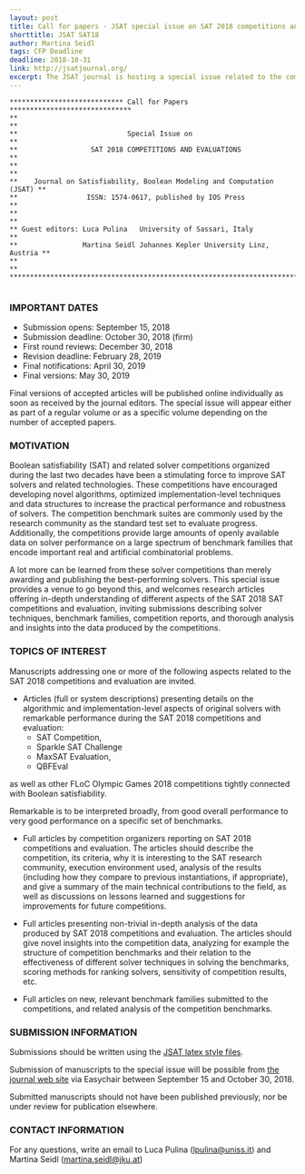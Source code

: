 ```yaml
---
layout: post
title: Call for papers - JSAT special issue on SAT 2018 competitions and evaluations
shorttitle: JSAT SAT18
author: Martina Seidl
tags: CFP Deadline
deadline: 2018-10-31
link: http://jsatjournal.org/
excerpt: The JSAT journal is hosting a special issue related to the competitive events that took place around the SAT 2018 conference.
---
```


    **************************** Call for Papers ******************************
    **                                                                       ** 
    **                           Special Issue on                            **
    **                  SAT 2018 COMPETITIONS AND EVALUATIONS                ** 
    **                                                                       ** 
    **    Journal on Satisfiability, Boolean Modeling and Computation (JSAT) ** 
    **                 ISSN: 1574-0617, published by IOS Press               ** 
    **                                                                       ** 
    ** Guest editors: Luca Pulina   University of Sassari, Italy             ** 
    **                Martina Seidl Johannes Kepler University Linz, Austria ** 
    **                                                                       ** 
    ***************************************************************************  

### IMPORTANT DATES

+   Submission opens: September 15, 2018
+   Submission deadline: October 30, 2018 (firm)
+   First round reviews: December 30, 2018
+   Revision deadline: February 28, 2019
+   Final notifications: April 30, 2019 
+   Final versions: May 30, 2019 

Final versions of accepted articles will be published online individually as 
soon as received by the journal editors. The special issue will appear either 
as part of a regular volume or as a specific volume depending on the number 
of accepted papers.


### MOTIVATION

Boolean satisfiability (SAT) and related solver competitions organized during 
the last two decades have been a stimulating force to improve SAT solvers and 
related technologies. These competitions have encouraged developing novel 
algorithms, optimized implementation-level techniques and data structures to 
increase the practical performance and robustness of solvers. The competition 
benchmark suites are commonly used by the research community as the standard 
test set to evaluate progress. Additionally, the competitions provide large 
amounts of openly available data on solver performance on a large spectrum 
of benchmark families that encode important real and artificial combinatorial 
problems.

A lot more can be learned from these solver competitions than merely awarding 
and publishing the best-performing solvers. This special issue provides a venue 
to go beyond this, and welcomes research articles offering in-depth
understanding of different aspects of the SAT 2018 SAT competitions and
evaluation, inviting submissions describing solver techniques, benchmark 
families, competition reports, and thorough analysis and insights into the 
data produced by the competitions.



### TOPICS OF INTEREST

Manuscripts addressing one or more of the following aspects related to the SAT 2018 competitions and evaluation are invited.

+ Articles (full or system descriptions) presenting details on the 
algorithmic and implementation-level aspects of original solvers with remarkable
performance during the SAT 2018 competitions and evaluation: 
   - SAT Competition,
   - Sparkle SAT Challenge
   - MaxSAT Evaluation,
   - QBFEval

as well as other FLoC Olympic Games 2018 competitions tightly connected with
Boolean satisfiability.

Remarkable is to be interpreted broadly, from good overall performance to very 
good performance on a specific set of benchmarks.

+ Full articles by competition organizers reporting on SAT 2018 competitions and 
evaluation. The articles should describe the competition, its criteria, why it 
is interesting to the SAT research community, execution environment used, 
analysis of the results (including how they compare to previous instantiations, 
if appropriate), and give a summary of the main technical contributions to 
the field, as well as discussions on lessons learned and suggestions for
improvements for future competitions. 

+ Full articles presenting non-trivial in-depth analysis of the data produced by 
SAT 2018 competitions and evaluation. The articles should give novel insights 
into the competition data, analyzing for example the structure of competition
benchmarks and their relation to the effectiveness of different solver 
techniques in solving the benchmarks, scoring methods for ranking solvers, 
sensitivity of competition results, etc. 

+ Full articles on new, relevant benchmark families submitted to the competitions, 
and related analysis of the competition benchmarks. 


### SUBMISSION INFORMATION


Submissions should be written using the [JSAT latex style files](http://jsatjournal.org/jsatstyle.zip).

Submission of manuscripts to the special issue will be possible from [the journal 
web site](http://jsatjournal.org/) via Easychair between September 15 and October 30, 2018.

Submitted manuscripts should not have been published previously, nor be under 
review for publication elsewhere.



### CONTACT INFORMATION


For any questions, write an email to Luca Pulina (lpulina@uniss.it) and Martina Seidl (martina.seidl@jku.at)

